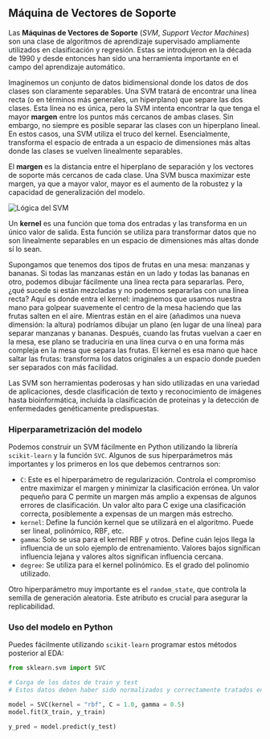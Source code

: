 ## Máquina de Vectores de Soporte

Las **Máquinas de Vectores de Soporte** (*SVM*, *Support Vector Machines*) son una clase de algoritmos de aprendizaje supervisado ampliamente utilizados en clasificación y regresión. Estas se introdujeron en la década de 1990 y desde entonces han sido una herramienta importante en el campo del aprendizaje automático. 

Imaginemos un conjunto de datos bidimensional donde los datos de dos clases son claramente separables. Una SVM tratará de encontrar una línea recta (o en términos más generales, un hiperplano) que separe las dos clases. Esta línea no es única, pero la SVM intenta encontrar la que tenga el mayor **margen** entre los puntos más cercanos de ambas clases. Sin embargo, no siempre es posible separar las clases con un hiperplano lineal. En estos casos, una SVM utiliza el truco del kernel. Esencialmente, transforma el espacio de entrada a un espacio de dimensiones más altas donde las clases se vuelven linealmente separables.

El **margen** es la distancia entre el hiperplano de separación y los vectores de soporte más cercanos de cada clase. Una SVM busca maximizar este margen, ya que a mayor valor, mayor es el aumento de la robustez y la capacidad de generalización del modelo.

![Lógica del SVM](https://github.com/4GeeksAcademy/machine-learning-content/blob/master/assets/svm-logical.PNG?raw=true)

Un **kernel** es una función que toma dos entradas y las transforma en un único valor de salida. Esta función se utiliza para transformar datos que no son linealmente separables en un espacio de dimensiones más altas donde sí lo sean.

Supongamos que tenemos dos tipos de frutas en una mesa: manzanas y bananas. Si todas las manzanas están en un lado y todas las bananas en otro, podemos dibujar fácilmente una línea recta para separarlas. Pero, ¿qué sucede si están mezcladas y no podemos separarlas con una línea recta? Aquí es donde entra el kernel: imaginemos que usamos nuestra mano para golpear suavemente el centro de la mesa haciendo que las frutas salten en el aire. Mientras están en el aire (añadimos una nueva dimensión: la altura) podríamos dibujar un plano (en lugar de una línea) para separar manzanas y bananas. Después, cuando las frutas vuelvan a caer en la mesa, ese plano se traduciría en una línea curva o en una forma más compleja en la mesa que separa las frutas. El kernel es esa mano que hace saltar las frutas: transforma los datos originales a un espacio donde pueden ser separados con más facilidad.

Las SVM son herramientas poderosas y han sido utilizadas en una variedad de aplicaciones, desde clasificación de texto y reconocimiento de imágenes hasta bioinformática, incluida la clasificación de proteínas y la detección de enfermedades genéticamente predispuestas.

### Hiperparametrización del modelo

Podemos construir un SVM fácilmente en Python utilizando la librería `scikit-learn` y la función `SVC`. Algunos de sus hiperparámetros más importantes y los primeros en los que debemos centrarnos son:

- `C`: Este es el hiperparámetro de regularización. Controla el compromiso entre maximizar el margen y minimizar la clasificación errónea. Un valor pequeño para C permite un margen más amplio a expensas de algunos errores de clasificación. Un valor alto para C exige una clasificación correcta, posiblemente a expensas de un margen más estrecho.
- `kernel`: Define la función kernel que se utilizará en el algoritmo. Puede ser lineal, polinómico, RBF, etc.
- `gamma`: Solo se usa para el kernel RBF y otros. Define cuán lejos llega la influencia de un solo ejemplo de entrenamiento. Valores bajos significan influencia lejana y valores altos significan influencia cercana.
- `degree`: Se utiliza para el kernel polinómico. Es el grado del polinomio utilizado.

Otro hiperparámetro muy importante es el `random_state`, que controla la semilla de generación aleatoria. Este atributo es crucial para asegurar la replicabilidad.

### Uso del modelo en Python

Puedes fácilmente utilizando `scikit-learn` programar estos métodos posterior al EDA:

```py
from sklearn.svm import SVC

# Carga de los datos de train y test
# Estos datos deben haber sido normalizados y correctamente tratados en un EDA completo

model = SVC(kernel = "rbf", C = 1.0, gamma = 0.5)
model.fit(X_train, y_train)

y_pred = model.predict(y_test)
```
